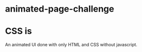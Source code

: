 # animated-page-challenge
# CSS is 
An animated UI done with only HTML and CSS without javascript.

<img src="" alt="">
